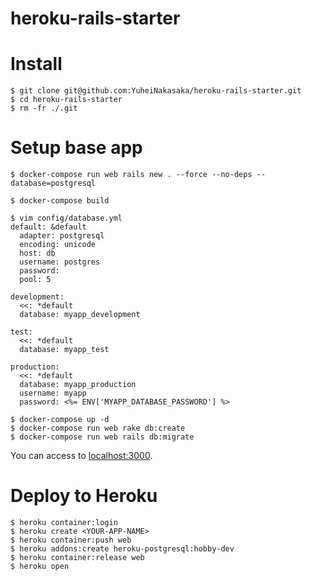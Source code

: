 # heroku-rails-starter

# Install

```
$ git clone git@github.com:YuheiNakasaka/heroku-rails-starter.git
$ cd heroku-rails-starter
$ rm -fr ./.git
```

# Setup base app

```
$ docker-compose run web rails new . --force --no-deps --database=postgresql
```

```
$ docker-compose build
```

```
$ vim config/database.yml
default: &default
  adapter: postgresql
  encoding: unicode
  host: db
  username: postgres
  password:
  pool: 5

development:
  <<: *default
  database: myapp_development

test:
  <<: *default
  database: myapp_test

production:
  <<: *default
  database: myapp_production
  username: myapp
  password: <%= ENV['MYAPP_DATABASE_PASSWORD'] %>
```

```
$ docker-compose up -d
$ docker-compose run web rake db:create
$ docker-compose run web rails db:migrate
```

You can access to [localhost:3000](http://localhost:3000/).

# Deploy to Heroku

```
$ heroku container:login
$ heroku create <YOUR-APP-NAME>
$ heroku container:push web
$ heroku addons:create heroku-postgresql:hobby-dev
$ heroku container:release web
$ heroku open
```